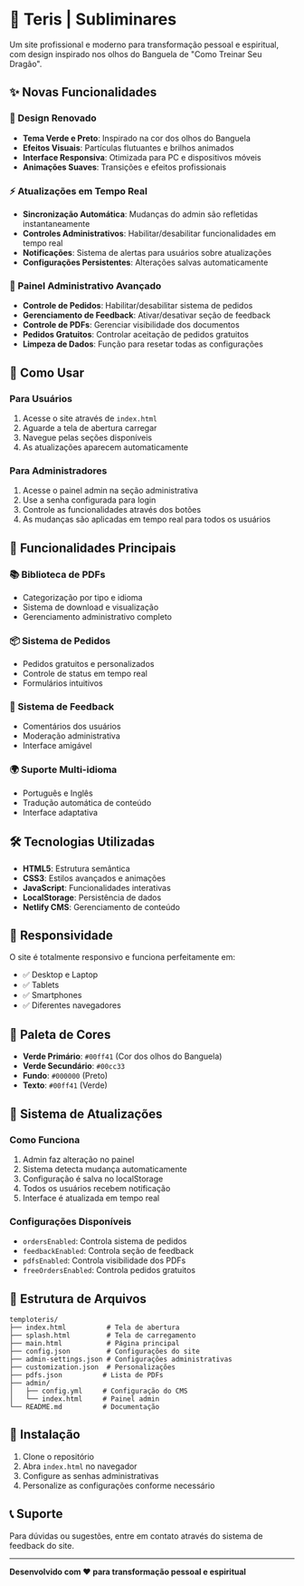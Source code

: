 # 🌟 Teris | Subliminares

Um site profissional e moderno para transformação pessoal e espiritual, com design inspirado nos olhos do Banguela de "Como Treinar Seu Dragão".

## ✨ Novas Funcionalidades

### 🎨 Design Renovado
- **Tema Verde e Preto**: Inspirado na cor dos olhos do Banguela
- **Efeitos Visuais**: Partículas flutuantes e brilhos animados
- **Interface Responsiva**: Otimizada para PC e dispositivos móveis
- **Animações Suaves**: Transições e efeitos profissionais

### ⚡ Atualizações em Tempo Real
- **Sincronização Automática**: Mudanças do admin são refletidas instantaneamente
- **Controles Administrativos**: Habilitar/desabilitar funcionalidades em tempo real
- **Notificações**: Sistema de alertas para usuários sobre atualizações
- **Configurações Persistentes**: Alterações salvas automaticamente

### 🔐 Painel Administrativo Avançado
- **Controle de Pedidos**: Habilitar/desabilitar sistema de pedidos
- **Gerenciamento de Feedback**: Ativar/desativar seção de feedback
- **Controle de PDFs**: Gerenciar visibilidade dos documentos
- **Pedidos Gratuitos**: Controlar aceitação de pedidos gratuitos
- **Limpeza de Dados**: Função para resetar todas as configurações

## 🚀 Como Usar

### Para Usuários
1. Acesse o site através de `index.html`
2. Aguarde a tela de abertura carregar
3. Navegue pelas seções disponíveis
4. As atualizações aparecem automaticamente

### Para Administradores
1. Acesse o painel admin na seção administrativa
2. Use a senha configurada para login
3. Controle as funcionalidades através dos botões
4. As mudanças são aplicadas em tempo real para todos os usuários

## 🎯 Funcionalidades Principais

### 📚 Biblioteca de PDFs
- Categorização por tipo e idioma
- Sistema de download e visualização
- Gerenciamento administrativo completo

### 📦 Sistema de Pedidos
- Pedidos gratuitos e personalizados
- Controle de status em tempo real
- Formulários intuitivos

### 💬 Sistema de Feedback
- Comentários dos usuários
- Moderação administrativa
- Interface amigável

### 🌍 Suporte Multi-idioma
- Português e Inglês
- Tradução automática de conteúdo
- Interface adaptativa

## 🛠️ Tecnologias Utilizadas

- **HTML5**: Estrutura semântica
- **CSS3**: Estilos avançados e animações
- **JavaScript**: Funcionalidades interativas
- **LocalStorage**: Persistência de dados
- **Netlify CMS**: Gerenciamento de conteúdo

## 📱 Responsividade

O site é totalmente responsivo e funciona perfeitamente em:
- ✅ Desktop e Laptop
- ✅ Tablets
- ✅ Smartphones
- ✅ Diferentes navegadores

## 🎨 Paleta de Cores

- **Verde Primário**: `#00ff41` (Cor dos olhos do Banguela)
- **Verde Secundário**: `#00cc33`
- **Fundo**: `#000000` (Preto)
- **Texto**: `#00ff41` (Verde)

## 🔄 Sistema de Atualizações

### Como Funciona
1. Admin faz alteração no painel
2. Sistema detecta mudança automaticamente
3. Configuração é salva no localStorage
4. Todos os usuários recebem notificação
5. Interface é atualizada em tempo real

### Configurações Disponíveis
- `ordersEnabled`: Controla sistema de pedidos
- `feedbackEnabled`: Controla seção de feedback
- `pdfsEnabled`: Controla visibilidade dos PDFs
- `freeOrdersEnabled`: Controla pedidos gratuitos

## 📁 Estrutura de Arquivos

```
temploteris/
├── index.html          # Tela de abertura
├── splash.html         # Tela de carregamento
├── main.html           # Página principal
├── config.json         # Configurações do site
├── admin-settings.json # Configurações administrativas
├── customization.json  # Personalizações
├── pdfs.json          # Lista de PDFs
├── admin/
│   ├── config.yml     # Configuração do CMS
│   └── index.html     # Painel admin
└── README.md          # Documentação
```

## 🚀 Instalação

1. Clone o repositório
2. Abra `index.html` no navegador
3. Configure as senhas administrativas
4. Personalize as configurações conforme necessário

## 📞 Suporte

Para dúvidas ou sugestões, entre em contato através do sistema de feedback do site.

---

**Desenvolvido com ❤️ para transformação pessoal e espiritual**



